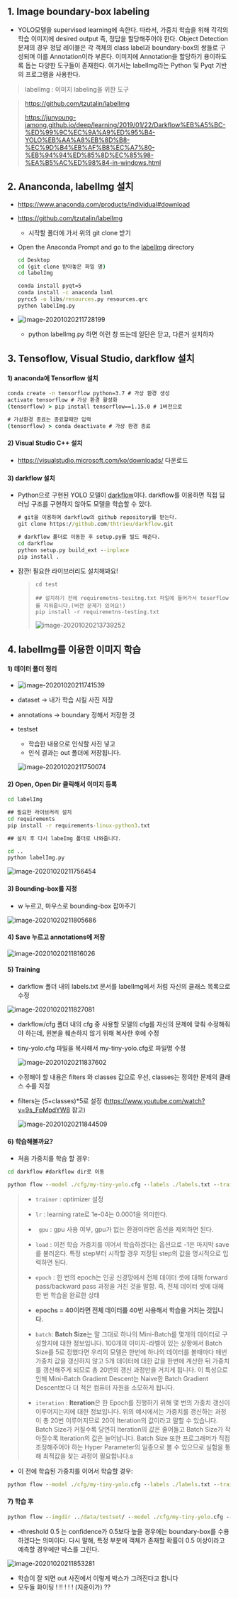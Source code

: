 ## 1. Image boundary-box labeling

- YOLO모델을 supervised learning에 속한다. 따라서, 가중치 학습을 위해 각각의 학습 이미지에 desired output 즉, 정답을 할당해주어야 한다. Object Detection 문제의 경우 정답 레이블은 각 객체의 class label과 boundary-box의 쌍들로 구성되며 이를 Annotation이라 부른다. 이미지에 Annotation을 할당하기 용이하도록 돕는 다양한 도구들이 존재한다. 여기서는 labelImg라는 Python 및 Pyqt 기반의 프로그램을 사용한다.

> labelImg : 이미지 labeling을 위한 도구

> https://github.com/tzutalin/labelImg 
>
> https://junyoung-jamong.github.io/deep/learning/2019/01/22/Darkflow%EB%A5%BC-%ED%99%9C%EC%9A%A9%ED%95%B4-YOLO%EB%AA%A8%EB%8D%B8-%EC%9D%B4%EB%AF%B8%EC%A7%80-%EB%94%94%ED%85%8D%EC%85%98-%EA%B5%AC%ED%98%84-in-windows.html 



## 2. Ananconda, labelImg 설치

- https://www.anaconda.com/products/individual#download

- https://github.com/tzutalin/labelImg

  - 시작할 폴더에 가서 위의 git clone 받기

- Open the Anaconda Prompt and go to the [labelImg](https://github.com/tzutalin/labelImg#labelimg) directory

  ```cmd
  cd Desktop
  cd (git clone 받아놓은 파일 명)
  cd labelImg
  
  conda install pyqt=5
  conda install -c anaconda lxml
  pyrcc5 -o libs/resources.py resources.qrc
  python labelImg.py
  ```

- ![image-20201020211728199](Darkflow_YOLO.assets/image-20201020211728199-1603253390188.png)

  - python labelImg.py 하면 이런 창 뜨는데 일단은 닫고, 다른거 설치하자 



## 3. Tensoflow, Visual Studio, darkflow 설치

#### 1) anaconda에 Tensorflow 설치

```cmd
conda create -n tensorflow python=3.7 # 가상 환경 생성
activate tensorflow # 가상 환경 활성화
(tensorflow) > pip install tensorflow==1.15.0 # 1버전으로 

# 가상환경 종료는 종료할때만 입력
(tensorflow) > conda deactivate # 가상 환경 종료 
```



#### 2) Visual Studio C++ 설치

- https://visualstudio.microsoft.com/ko/downloads/ 다운로드 



#### 3) darkflow 설치

- Python으로 구현된 YOLO 모델이 [darkflow](https://github.com/thtrieu/darkflow)이다. darkflow를 이용하면 직접 딥러닝 구조를 구현하지 않아도 모델을 학습할 수 있다.

  ```cmd
  # git을 이용하여 darkflow의 github repository를 받는다.
  git clone https://github.com/thtrieu/darkflow.git
  
  # darkflow 폴더로 이동한 후 setup.py를 빌드 해준다.
  cd darkflow
  python setup.py build_ext --inplace
  pip install .
  ```

- 잠깐! 필요한 라이브러리도 설치해봐요!

  > ```
  > cd test
  > 
  > ## 설치하기 전에 requiremetns-tesitng.txt 파일에 들어가서 teserflow를 지워줍니다.(버전 문제가 있어요!)
  > pip install -r requiremetns-testing.txt
  > ```
  >
  > ![image-20201020213739252](Darkflow_YOLO.assets/image-20201020213739252.png)

## 4. labelImg를 이용한 이미지 학습

#### 1) 데이터 폴더 정리

- ![image-20201020211741539](Darkflow_YOLO.assets/image-20201020211741539-1603253390188.png)



- dataset -> 내가 학습 시킬 사진 저장

- annotations -> boundary 정해서 저장한 것

- testset 

  - 학습한 내용으로 인식할 사진 넣고
  - 인식 결과는 out 폴더에 저장됩니다.

  ![image-20201020211750074](Darkflow_YOLO.assets/image-20201020211750074-1603253390189.png)



#### 2) Open, Open Dir 클릭해서 이미지 등록

```cmd
cd labelImg

## 필요한 라이브러리 설치
cd requirements
pip install -r requirements-linux-python3.txt

## 설치 후 다시 labeImg 폴더로 나와줍니다.

cd ..
python labelImg.py
```

![image-20201020211756454](Darkflow_YOLO.assets/image-20201020211756454-1603253390189.png)



#### 3) Bounding-box를 지정

- w 누르고, 마우스로 bounding-box 잡아주기

![image-20201020211805686](Darkflow_YOLO.assets/image-20201020211805686-1603253390189.png)



#### 4) Save 누르고 annotations에 저장

![image-20201020211816026](Darkflow_YOLO.assets/image-20201020211816026-1603253390189.png)



#### 5) Training

- darkflow 폴더 내의 labels.txt 문서를 labelImg에서 처럼 자신의 클래스 목록으로 수정

![image-20201020211827081](Darkflow_YOLO.assets/image-20201020211827081-1603253390189.png)



- darkflow/cfg 폴더 내의 cfg 중 사용할 모델의 cfg를 자신의 문제에 맞춰 수정해줘야 하는데, 원본을 훼손하지 않기 위해 복사한 후에 수정

- tiny-yolo.cfg 파일을 복사해서 my-tiny-yolo.cfg로 파일명 수정

  ![image-20201020211837602](Darkflow_YOLO.assets/image-20201020211837602-1603253390189.png)

- 수정해야 할 내용은 filters 와 classes 값으로 우선,  classes는 정의한 문제의 클래스 수를 지정

- filters는 (5+classes)*5로 설정 (https://www.youtube.com/watch?v=9s_FpMpdYW8 참고)

  ![image-20201020211844509](Darkflow_YOLO.assets/image-20201020211844509-1603253390189.png)





#### 6) 학습해볼까요?

- 처음 가중치를 학습 할 경우:

```cmd
cd darkflow #darkflow dir로 이동 

python flow --model ./cfg/my-tiny-yolo.cfg --labels ./labels.txt --trainer adam --dataset ../data/dataset/ --annotation ../data/annotations/ --train --summary ./logs --batch 5 --epoch 100 --save 50 --keep 5 --lr 1e-04 --gpu 0.5
```

>- `trainer` : optimizer 설정
>
>- `lr` : learning rate로 1e-04는 0.0001을 의미한다.
>
>- ` gpu` : gpu 사용 여부, gpu가 없는 환경이라면 옵션을 제외하면 된다.
>
>- `load` : 이전 학습 가중치를 이어서 학습하겠다는 옵션으로 -1은 마지막 save를 불러온다. 특정 step부터 시작할 경우 저장된 step의 값을 명시적으로 입력하면 된다.
>
>- `epoch` : 한 번의 epoch는 인공 신경망에서 전체 데이터 셋에 대해 forward pass/backward pass 과정을 거친 것을 말함. 즉, 전체 데이터 셋에 대해 한 번 학습을 완료한 상태
> - **epochs = 40이라면 전체 데이터를 40번 사용해서 학습을 거치는 것입니다.**
>
>- `batch`: **Batch Size**는 말 그대로 하나의 Mini-Batch를 몇개의 데이터로 구성할지에 대한 정보입니다. 100개의 이미지-라벨이 있는 상황에서 Batch Size를 5로 정했다면 우리의 모델은 한번에 하나의 데이터를 볼때마다 매번 가중치 값을 갱신하지 않고 5개 데이터에 대한 값을 한번에 계산한 뒤 가중치를 갱신해주게 되므로 총 20번의 갱신 과정만을 거치게 됩니다. 이 특성으로 인해 Mini-Batch Gradient Descent는 Naive한 Batch Gradient Descent보다 더 적은 컴퓨터 자원을 소모하게 됩니다.
>- `iteration` : **Iteration**은 한 Epoch를 진행하기 위해 몇 번의 가중치 갱신이 이루어지는지에 대한 정보입니다. 위의 예시에서는 가중치를 갱신하는 과정이 총 20번 이루어지므로 20이 Iteration의 값이라고 말할 수 있습니다. Batch Size가 커질수록 당연히 Iteration의 값은 줄어들고 Batch Size가 작아질수록 Iteration의 값은 늘어납니다. Batch Size 또한 프로그래머가 직접 조정해주어야 하는 Hyper Parameter의 일종으로 볼 수 있으므로 실험을 통해 최적값을 찾는 과정이 필요합니다.s

  

  - 이 전에 학습된 가중치를 이어서 학습할 경우:

  ```cmd
python flow --model ./cfg/my-tiny-yolo.cfg --labels ./labels.txt --trainer adam --dataset ../data/dataset/ --annotation ../data/annotations/ --train --summary ./logs --batch 5 --epoch 100 --save 50 --keep 5 --lr 1e-04 --gpu 0.5 --load -1
  ```

  

  

  #### 7) 학습 후

  ```cmd
python flow --imgdir ../data/testset/ --model ./cfg/my-tiny-yolo.cfg --load -1 --batch 1 --threshold 0.5
  ```

  - –threshold 0.5 는 confidence가 0.5보다 높을 경우에는 boundary-box를 수용하겠다는 의미이다. 다시 말해, 특정 부분에 객체가 존재할 확률이 0.5 이상이라고 예측할 경우에만 박스를 그린다.

  ![image-20201020211853281](Darkflow_YOLO.assets/image-20201020211853281-1603253390189.png)

  - 학습이 잘 되면 out 사진에서 이렇게 박스가 그려진다고 합니다
  - 모두들 화이팅 ! !! ! ! ! (지훈이가) ?? 